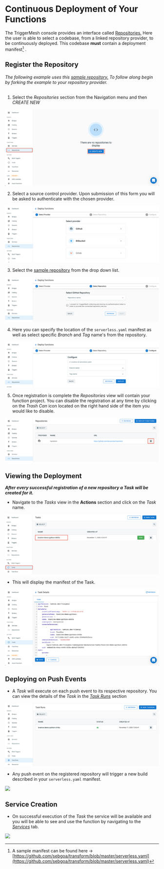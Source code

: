 # Continuous Deployment of Your Functions



The TriggerMesh console provides an interface called [Repositories.](https://cloud.triggermesh.io/function-triggers) Here the user is able to select a codebase, from a linked repository provider, to be continuously deployed. This codebase **must** contain a deployment manifest[^1] .


## Register the Repository

###### The following example uses this [sample repository.](https://github.com/sebgoa/tmserverless) To follow along begin by forking the example to your repository provider.

1. Select the _Repositories_ section from the Navigation menu and then _CREATE NEW_

![](../images/tmRepoView.png)

2. Select a source control provider. Upon submission of this form you will be asked to authenticate with the chosen provider.

![](../images/repowiz1.png)


3. Select the  [sample repository](https://github.com/sebgoa/tmserverless) from the drop down list.

![](../images/repowiz2.png)

4. Here you can specify the location of the `serverless.yaml` manifest as well as select specific _Branch_ and _Tag_ name's from the repository.

![](../images/repowiz3.png)

5. Once registration is complete the _Repositories_ view will contain your function project. You can disable the registration at any time by clicking on the _Trash Can_ icon located on the right hand side of the item you would like to disable. 

![](../images/repowiz4.png)

## Viewing the Deployment

***After every successful registration of a new repository a _Task_ will be created for it.***

* Navigate to the _Tasks_ view in the **Actions** section and click on the _Task_ name.

![](../images/repotask.png)

* This will display the manifest of the Task.

![](../images/tmTaskYamlView.png)


## Deploying on Push Events

* A _Task_ will execute on each push event to its respective repository. You can view the details of the _Task_ in the [_Task Runs_](https://cloud.triggermesh.io/taskruns) section

![](../images/tmTaskRuns.png)


* Any push event on the registered repository will trigger a new build described in your `serverless.yaml` manifest.

![](../images/repotaskrun.png)

## Service Creation

* On successful execution of the _Task_ the service will be available and you will be able to see and use the function by navigating to the [_Services_](https://cloud.triggermesh.io/services) tab.

![](../images/serviceview.png)


[^1]: A sample manifest can be found here -> [https://github.com/sebgoa/transform/blob/master/serverless.yaml](https://github.com/sebgoa/transform/blob/master/serverless.yaml)
